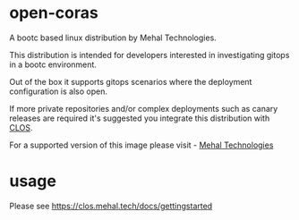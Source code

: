 # open-coras
A bootc based linux distribution by Mehal Technologies.

This distribution is intended for developers interested in investigating gitops in a bootc environment.

Out of the box it supports gitops scenarios where the deployment configuration is also open. 

If more private repositories and/or complex deployments such as canary releases are required it's suggested you integrate this distribution with [CLOS](https://clos.mehal.tech).

For a supported version of this image please visit - [Mehal Technologies](https://mehal.technologies/coras)

# usage 

Please see https://clos.mehal.tech/docs/gettingstarted


